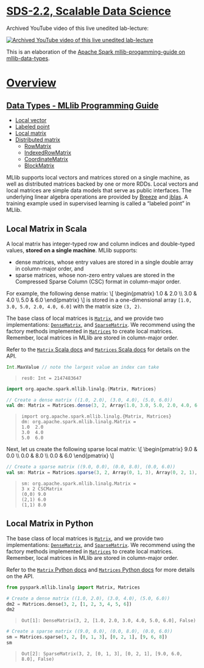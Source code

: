[SDS-2.2, Scalable Data Science](https://lamastex.github.io/scalable-data-science/sds/2/2/)
===========================================================================================

Archived YouTube video of this live unedited lab-lecture:

[![Archived YouTube video of this live unedited lab-lecture](http://img.youtube.com/vi/1NICbbECaC0/0.jpg)](https://www.youtube.com/embed/1NICbbECaC0?start=2285&end=2880&autoplay=1)

This is an elaboration of the [Apache Spark mllib-progamming-guide on mllib-data-types](http://spark.apache.org/docs/latest/mllib-data-types.html).

[Overview](/#workspace/scalable-data-science/xtraResources/ProgGuides2_2/MLlibProgrammingGuide/000_MLlibProgGuide)
==================================================================================================================

[Data Types - MLlib Programming Guide](/#workspace/scalable-data-science/xtraResources/ProgGuides2_2/MLlibProgrammingGuide/dataTypes/000_dataTypesProgGuide)
------------------------------------------------------------------------------------------------------------------------------------------------------------

-   [Local vector](http://spark.apache.org/docs/latest/mllib-data-types.html#local-vector)
-   [Labeled point](http://spark.apache.org/docs/latest/mllib-data-types.html#labeled-point)
-   [Local matrix](http://spark.apache.org/docs/latest/mllib-data-types.html#local-matrix)
-   [Distributed matrix](http://spark.apache.org/docs/latest/mllib-data-types.html#distributed-matrix)
    -   [RowMatrix](http://spark.apache.org/docs/latest/mllib-data-types.html#rowmatrix)
    -   [IndexedRowMatrix](http://spark.apache.org/docs/latest/mllib-data-types.html#indexedrowmatrix)
    -   [CoordinateMatrix](http://spark.apache.org/docs/latest/mllib-data-types.html#coordinatematrix)
    -   [BlockMatrix](http://spark.apache.org/docs/latest/mllib-data-types.html#blockmatrix)

MLlib supports local vectors and matrices stored on a single machine, as
well as distributed matrices backed by one or more RDDs. Local vectors
and local matrices are simple data models that serve as public
interfaces. The underlying linear algebra operations are provided by
[Breeze](http://www.scalanlp.org/) and [jblas](http://jblas.org/). A
training example used in supervised learning is called a “labeled point”
in MLlib.

Local Matrix in Scala
---------------------

A local matrix has integer-typed row and column indices and double-typed
values, **stored on a single machine**. MLlib supports:

-   dense matrices, whose entry values are stored in a single double array in column-major order, and
-   sparse matrices, whose non-zero entry values are stored in the Compressed Sparse Column (CSC) format in column-major order.

For example, the following dense matrix:
\\\[
\begin{pmatrix} 1.0 & 2.0 \\\ 3.0 & 4.0 \\\ 5.0 & 6.0 \end{pmatrix}
\\\]
is stored in a one-dimensional array `[1.0, 3.0, 5.0, 2.0, 4.0, 6.0]`
with the matrix size `(3, 2)`.

The base class of local matrices is
[`Matrix`](http://spark.apache.org/docs/latest/api/scala/index.html#org.apache.spark.mllib.linalg.Matrix),
and we provide two implementations:
[`DenseMatrix`](http://spark.apache.org/docs/latest/api/scala/index.html#org.apache.spark.mllib.linalg.DenseMatrix),
and
[`SparseMatrix`](http://spark.apache.org/docs/latest/api/scala/index.html#org.apache.spark.mllib.linalg.SparseMatrix).
We recommend using the factory methods implemented in
[`Matrices`](http://spark.apache.org/docs/latest/api/scala/index.html#org.apache.spark.mllib.linalg.Matrices$)
to create local matrices. Remember, local matrices in MLlib are stored
in column-major order.

Refer to the [`Matrix` Scala docs](http://spark.apache.org/docs/latest/api/scala/index.html#org.apache.spark.mllib.linalg.Matrix)
and [`Matrices` Scala docs](http://spark.apache.org/docs/latest/api/scala/index.html#org.apache.spark.mllib.linalg.Matrices)
for details on the API.

``` scala
Int.MaxValue // note the largest value an index can take
```

>     res0: Int = 2147483647

``` scala
import org.apache.spark.mllib.linalg.{Matrix, Matrices}

// Create a dense matrix ((1.0, 2.0), (3.0, 4.0), (5.0, 6.0))
val dm: Matrix = Matrices.dense(3, 2, Array(1.0, 3.0, 5.0, 2.0, 4.0, 6.0))
```

>     import org.apache.spark.mllib.linalg.{Matrix, Matrices}
>     dm: org.apache.spark.mllib.linalg.Matrix =
>     1.0  2.0
>     3.0  4.0
>     5.0  6.0

Next, let us create the following sparse local matrix:
\\\[
\begin{pmatrix} 9.0 & 0.0 \\\ 0.0 & 8.0 \\\ 0.0 & 6.0 \end{pmatrix}
\\\]

``` scala
// Create a sparse matrix ((9.0, 0.0), (0.0, 8.0), (0.0, 6.0))
val sm: Matrix = Matrices.sparse(3, 2, Array(0, 1, 3), Array(0, 2, 1), Array(9, 6, 8))
```

>     sm: org.apache.spark.mllib.linalg.Matrix =
>     3 x 2 CSCMatrix
>     (0,0) 9.0
>     (2,1) 6.0
>     (1,1) 8.0

Local Matrix in Python
----------------------

The base class of local matrices is
[`Matrix`](http://spark.apache.org/docs/latest/api/python/pyspark.mllib.html#pyspark.mllib.linalg.Matrix),
and we provide two implementations:
[`DenseMatrix`](http://spark.apache.org/docs/latest/api/python/pyspark.mllib.html#pyspark.mllib.linalg.DenseMatrix),
and
[`SparseMatrix`](http://spark.apache.org/docs/latest/api/python/pyspark.mllib.html#pyspark.mllib.linalg.SparseMatrix).
We recommend using the factory methods implemented in
[`Matrices`](http://spark.apache.org/docs/latest/api/python/pyspark.mllib.html#pyspark.mllib.linalg.Matrices)
to create local matrices. Remember, local matrices in MLlib are stored
in column-major order.

Refer to the [`Matrix` Python docs](http://spark.apache.org/docs/latest/api/python/pyspark.mllib.html#pyspark.mllib.linalg.Matrix)
and [`Matrices` Python docs](http://spark.apache.org/docs/latest/api/python/pyspark.mllib.html#pyspark.mllib.linalg.Matrices)
for more details on the API.

``` python
from pyspark.mllib.linalg import Matrix, Matrices

# Create a dense matrix ((1.0, 2.0), (3.0, 4.0), (5.0, 6.0))
dm2 = Matrices.dense(3, 2, [1, 2, 3, 4, 5, 6])
dm2
```

>     Out[1]: DenseMatrix(3, 2, [1.0, 2.0, 3.0, 4.0, 5.0, 6.0], False)

``` python
# Create a sparse matrix ((9.0, 0.0), (0.0, 8.0), (0.0, 6.0))
sm = Matrices.sparse(3, 2, [0, 1, 3], [0, 2, 1], [9, 6, 8])
sm
```

>     Out[2]: SparseMatrix(3, 2, [0, 1, 3], [0, 2, 1], [9.0, 6.0, 8.0], False)